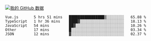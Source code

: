 [![我的 GitHub 数据](https://github-readme-stats.vercel.app/api?username=unbrain&?theme=dark)]()

<!--START_SECTION:waka-->
```text
Vue.js       5 hrs 51 mins   ████████████████▒░░░░░░░░   65.88 % 
TypeScript   1 hr 36 mins    ████▓░░░░░░░░░░░░░░░░░░░░   18.13 % 
JavaScript   54 mins         ██▓░░░░░░░░░░░░░░░░░░░░░░   10.26 % 
Other        17 mins         █░░░░░░░░░░░░░░░░░░░░░░░░   03.34 % 
JSON         12 mins         ▓░░░░░░░░░░░░░░░░░░░░░░░░   02.37 % 
```
<!--END_SECTION:waka-->
